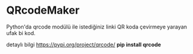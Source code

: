 # QRcodeMaker
Python'da qrcode modülü ile istediğiniz linki QR koda çevirmeye yarayan ufak bi kod.

detaylı bilgi https://pypi.org/project/qrcode/
**pip install qrcode**
